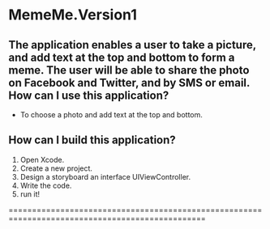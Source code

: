# MemeMe.Version1
The application enables a user to take a picture, and add text at the top and bottom to form a meme. 
The user will be able to share the photo on Facebook and Twitter, and by SMS or email.
How can I use this application?
-----------------------------------
- To choose a photo and add text at the top and bottom.


How can I build this application?
-----------------------------------
1. Open Xcode.
2. Create a new project.
3. Design a storyboard an interface UIViewController.
4. Write the code.
5. run it!


================================================================================================
